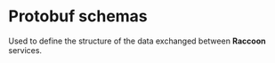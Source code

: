 # Protobuf schemas

Used to define the structure of the data exchanged between **Raccoon** services.
